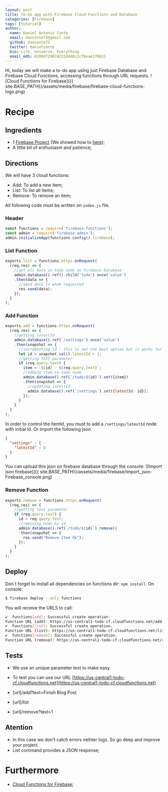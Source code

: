 ```yaml
---
layout: post
title: To-do app with Firebase Cloud Functions and Database
categories: [Firebase]
tags: [tutorial]
author:
  name: Daniel Antonio Conte
  email: danconte72@gmail.com
  github: danconte72
  twitter: danielconte
  bio: Life, Universe, Everything
  email_md5: 8200df29874231d4d8c2c7beae170b31
---
```


Hi, today we will make a to-do app using just Firebase Database and Firebase Cloud Functions, accessing functions through URL requests.
![Cloud Functions for Firebase]({{ site.BASE_PATH}}/assets/media/firebase/firebase-cloud-functions-logo.png)

# Recipe
## Ingredients
- 1 [Firebase Project](https://console.firebase.google.com/) (We showed how to [here](http://meumobi.github.io/firebase/2017/10/11/cloud-functions-for-firebase.html));
- A little bit of enthusiasm and patience;

## Directions
We will have 3 cloud functions:
- Add: To add a new item;
- List: To list all items;
- Remove: To remove an item;

All following code must be written on ```index.js``` file.
### Header
```javascript
const functions = require('firebase-functions');
const admin = require('firebase-admin');
admin.initializeApp(functions.config().firebase);
```
### List Function
```javascript
exports.list = functions.https.onRequest(
  (req,res) => {            
    //get all data in todo node on Firebase Database
    admin.database().ref().child('todo').once('value')
    .then(data => {
      //send data to whom requested
      res.send(data);
    });                   
  }
);
```
### Add Function
```javascript
exports.add = functions.https.onRequest(
  (req,res) => {
    //getting latestId
    admin.database().ref(`/settings`).once('value')
    .then(snapshot => {
      //incrementing id - this is not the best option but it works for our example
      let id = snapshot.val().latestId + 1;  
      //getting TEXT parameter    
      if (req.query.text) {
        item = `${id} - ${req.query.text}`;
        //adding item to todo node
        admin.database().ref(`/todo/${id}`).set({item})
        .then(snapshot => {
          //updating latestId
          admin.database().ref(`/settings`).set({latestId: id});        
        });        
      }      
    } 
  }
);
```
In order to control the itemId, you must to add a ```/settings/latestId``` node with initial Id. Or Import the following json
```json
{
  "settings" : {
    "latestId" : 0
  }
}
```
You can upload this json on firebase database through the console:
![Import json firebase]({{ site.BASE_PATH}}/assets/media/firebase/import_json-Firebase_console.png)

### Remove Function
```javascript
exports.remove = functions.https.onRequest(
  (req,res) => {   
    //getting text parameter     
    if (req.query.text) {
      id = req.query.text;
      //removing node by id 
      admin.database().ref(`/todo/${id}`).remove()
      .then(snapshot => {
        res.send("Remove Item Ok");           
      });         
    }     
  }
);
```

## Deploy
Don´t forget to install all dependencies on functions dir: `npm install`.
On console:
```bash
$ firebase deploy --only functions
```
You will receive the URLS to call:
```bash
✔  functions[add]: Successful create operation. 
Function URL (add): https://us-central1-todo-cf.cloudfunctions.net/add
✔  functions[list]: Successful create operation. 
Function URL (list): https://us-central1-todo-cf.cloudfunctions.net/list
✔  functions[remove]: Successful create operation. 
Function URL (remove): https://us-central1-todo-cf.cloudfunctions.net/remove
```

## Tests
- We use an unique parameter text to make easy. 
- To test you can use our URL [https://us-central1-todo-cf.cloudfunctions.net](https://us-central1-todo-cf.cloudfunctions.net)

- [url]/add?text=Finish Blog Post 
- [url]/list
- [url]/remove?text=1

## Atention
- In this case we don't catch errors neihter logs. So go deep and improve your project.
- List command provides a JSON response;

# Furthermore
- [Cloud Functions for Firebase](http://meumobi.github.io/firebase/2017/10/11/cloud-functions-for-firebase.html);






